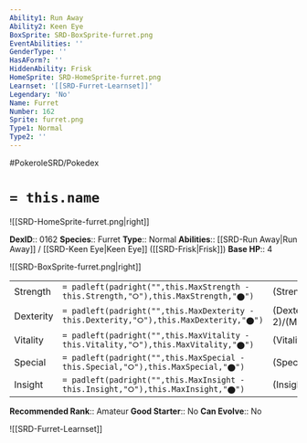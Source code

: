 ```yaml
---
Ability1: Run Away
Ability2: Keen Eye
BoxSprite: SRD-BoxSprite-furret.png
EventAbilities: ''
GenderType: ''
HasAForm?: ''
HiddenAbility: Frisk
HomeSprite: SRD-HomeSprite-furret.png
Learnset: '[[SRD-Furret-Learnset]]'
Legendary: 'No'
Name: Furret
Number: 162
Sprite: furret.png
Type1: Normal
Type2: ''
---
```


#PokeroleSRD/Pokedex

# `= this.name`

![[SRD-HomeSprite-furret.png|right]]

**DexID**:: 0162
**Species**:: Furret
**Type**:: Normal
**Abilities**:: [[SRD-Run Away|Run Away]] / [[SRD-Keen Eye|Keen Eye]] ([[SRD-Frisk|Frisk]])
**Base HP**:: 4

![[SRD-BoxSprite-furret.png|right]]

|           |                                                                                        |                                          |
| --------- | -------------------------------------------------------------------------------------- | ---------------------------------------- |
| Strength  | `= padleft(padright("",this.MaxStrength - this.Strength,"⭘"),this.MaxStrength,"⬤")`    | (Strength::2)/(MaxStrength::5)   |
| Dexterity | `= padleft(padright("",this.MaxDexterity - this.Dexterity,"⭘"),this.MaxDexterity,"⬤")` | (Dexterity:: 2)/(MaxDexterity::4) |
| Vitality  | `= padleft(padright("",this.MaxVitality - this.Vitality,"⭘"),this.MaxVitality,"⬤")`    | (Vitality::2)/(MaxVitality::4)   |
| Special   | `= padleft(padright("",this.MaxSpecial - this.Special,"⭘"),this.MaxSpecial,"⬤")`       | (Special::2)/(MaxSpecial::4)     |
| Insight   | `= padleft(padright("",this.MaxInsight - this.Insight,"⭘"),this.MaxInsight,"⬤")`       | (Insight::2)/(MaxInsight::5)     |

**Recommended Rank**:: Amateur
**Good Starter**:: No
**Can Evolve**:: No

![[SRD-Furret-Learnset]]